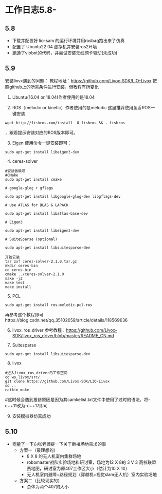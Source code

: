 # 工作日志5.8-

## 5.8

* 下载并配置好 lio-sam 的运行环境并用rosbag跑出来了仿真
* 配置了 Ubuntu22.04 虚拟机并安装ros2环境
* 跑通了viobot的代码，并尝试安装无线网卡驱动(未成功)

## 5.9

安装liovx遇到的问题：
教程地址：https://github.com/Livox-SDK/LIO-Livox
按照github上的所需条件进行安装，但教程有所变化

1. Ubuntu(16.04 or 18.04)作者使用的是18.04

2. ROS（melodic or kinetic）作者使用的是melodic
    这里推荐使用鱼香ROS一键安装

  ```
  wget http://fishros.com/install -O fishros && . fishros
  ```

  ，跟着提示安装对应的ROS版本即可。

3. Eigen
    使用命令一键安装即可：

  ```
  sudo apt-get install libeigen3-dev
  ```

  

4. ceres-solver

  ```
  #安装依赖项
  #CMake
  sudo apt-get install cmake
  
  # google-glog + gflags
  
  sudo apt-get install libgoogle-glog-dev libgflags-dev
  
  # Use ATLAS for BLAS & LAPACK
  
  sudo apt-get install libatlas-base-dev
  
  # Eigen3
  
  sudo apt-get install libeigen3-dev
  
  # SuiteSparse (optional)
  
  sudo apt-get install libsuitesparse-dev
  ```

  ```
  开始安装
  tar zxf ceres-solver-2.1.0.tar.gz
  mkdir ceres-bin
  cd ceres-bin
  cmake ../ceres-solver-2.1.0
  make -j3
  make test
  make install
  ```
5. PCL

  ```
  sudo apt-get install ros-melodic-pcl-ros
  ```

  再参考这个教程即可https://blog.csdn.net/qq_35102059/article/details/118569636

6. livox_ros_driver
    参考教程：https://github.com/Livox-SDK/livox_ros_driver/blob/master/README_CN.md

7. Suitesparse

  ```
  sudo apt-get install libsuitesparse-dev
  ```

  

8. livox

  ```
  #进入livox_ros_driver的工作空间
  cd ws_livox/src/
  git clone https://github.com/Livox-SDK/LIO-Livox
  cd ..
  catkin_make
  ```

  #这时候会遇到报错原因是因为其camkelist.txt文件中使用了过时的语法，将-c++11改为-c++17即可


9. 安装模拟器仿真成功

## 5.10

* 商量了一下向张老师提一下关于新楼场地需求的事
  * 方案一（最理想的）
    * 8 X 8 的无人机室内集群场地
    * robomaster战队实验场地和研讨室，场地为12 X 8的 3 V 3 高校联盟赛地图，研讨室为原407工作区大小（估计为10 X 10）
    * 无人机室内避障+路径规划（穿越机+视觉slam无人机）室内实验场地
  * 方案二（比较现实的）
    * 总体为两个407的大小